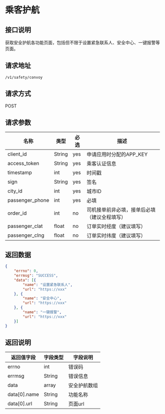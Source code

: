 # 乘客护航

## 接口说明

获取安全护航各功能页面，包括但不限于设置紧急联系人、安全中心、一键报警等页面。

## 请求地址

`/v1/safety/convoy`

## 请求方式

POST

## 请求参数

| 名称            | 类型   | 必选 | 描述                                         |
| --------------- | ------ | ---- | -------------------------------------------- |
| client_id       | String | yes  | 申请应用时分配的APP_KEY                      |
| access_token    | String | yes  | 乘客认证信息                                 |
| timestamp       | int    | yes  | 时间戳                                       |
| sign            | String | yes  | 签名                                         |
| city_id         | int    | yes  | 城市ID                                       |
| passenger_phone | int    | yes  | 必填                                         |
| order_id        | int    | no   | 司机接单前非必填，接单后必填（建议全程填写） |
| passenger_clat  | float  | no   | 订单实时经度（建议填写）                     |
| passenger_clng  | float  | no   | 订单实时纬度（建议填写）                     |

## 返回数据

```json
{
    "errno": 0,
    "errmsg": "SUCCESS",
    "data": [{
        "name": "设置紧急联系人",
        "url": "https://xxx"
    }, {
        "name": "安全中心",
        "url": "https://xxx"
    }, {
        "name": "一键报警",
        "url": "https://xxx"
    }]
}
```

## 返回说明

| 返回值字段   | 字段类型 | 字段说明     |
| ------------ | -------- | ------------ |
| errno        | int      | 错误码       |
| errmsg       | String   | 错误信息     |
| data         | array    | 安全护航数组 |
| data[0].name | String   | 功能名称     |
| data[0].url  | String   | 页面url      |